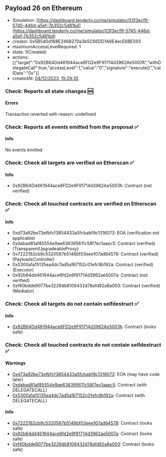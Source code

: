 ## Payload 26 on Ethereum

- Simulation: [https://dashboard.tenderly.co/me/simulator/03f3ecf9-5745-446d-a5ef-7b352c5d81bd](https://dashboard.tenderly.co/me/simulator/03f3ecf9-5745-446d-a5ef-7b352c5d81bd)
- creator: 0x5B540d168E2468270a3b5C66DD1A6E4ecE6BE593
- maximumAccessLevelRequired: 1
- state: 1(Created)
- actions: [{"target":"0x92B64Dd461944ace6FD2e9F91714d3962Ae5007A","withDelegateCall":true,"accessLevel":1,"value":"0","signature":"execute()","callData":"0x"}]
- createdAt: [04/12/2023, 15:29:35](https://etherscan.io/tx/0xbf6d5dd26e98f04c33903eec7a3ad4b999781261bc7b71bbeae76a432745709d)

### Check: Reports all state changes :sos:

#### Errors

Transaction reverted with reason: undefined

### Check: Reports all events emitted from the proposal :white_check_mark:

#### Info

No events emitted

### Check: Check all targets are verified on Etherscan :white_check_mark:

#### Info

- 0x92B64Dd461944ace6FD2e9F91714d3962Ae5007A: Contract (not verified)

### Check: Check all touched contracts are verified on Etherscan :white_check_mark:

#### Info

- 0xd73a92be73efbfcf3854433a5fcbabf9c1316073: EOA (verification not applicable)
- 0xdabad81af85554e9ae636395611c58f7ec1aaec5: Contract (verified) (TransparentUpgradeableProxy)
- 0x7222182cb9c5320587b5148bf03eee107ad64578: Contract (verified) (PayloadsController)
- 0x5300a1a15135ea4dc7ad5a167152c01efc9b192a: Contract (verified) (Executor)
- 0x92b64dd461944ace6fd2e9f91714d3962ae5007a: Contract (not verified)
- 0xf60bdde9077be3226db8109432d78afd92a8a003: Contract (verified) (Mediator)

### Check: Check all targets do not contain selfdestruct :white_check_mark:

#### Info

- [0x92B64Dd461944ace6FD2e9F91714d3962Ae5007A](https://etherscan.io/address/0x92B64Dd461944ace6FD2e9F91714d3962Ae5007A): Contract (looks safe)

### Check: Check all touched contracts do not contain selfdestruct :white_check_mark:

#### Warnings

- [0xd73a92be73efbfcf3854433a5fcbabf9c1316073](https://etherscan.io/address/0xd73a92be73efbfcf3854433a5fcbabf9c1316073): EOA (may have code later)
- [0xdabad81af85554e9ae636395611c58f7ec1aaec5](https://etherscan.io/address/0xdabad81af85554e9ae636395611c58f7ec1aaec5): Contract (with DELEGATECALL)
- [0x5300a1a15135ea4dc7ad5a167152c01efc9b192a](https://etherscan.io/address/0x5300a1a15135ea4dc7ad5a167152c01efc9b192a): Contract (with DELEGATECALL)

#### Info

- [0x7222182cb9c5320587b5148bf03eee107ad64578](https://etherscan.io/address/0x7222182cb9c5320587b5148bf03eee107ad64578): Contract (looks safe)
- [0x92b64dd461944ace6fd2e9f91714d3962ae5007a](https://etherscan.io/address/0x92b64dd461944ace6fd2e9f91714d3962ae5007a): Contract (looks safe)
- [0xf60bdde9077be3226db8109432d78afd92a8a003](https://etherscan.io/address/0xf60bdde9077be3226db8109432d78afd92a8a003): Contract (looks safe)

